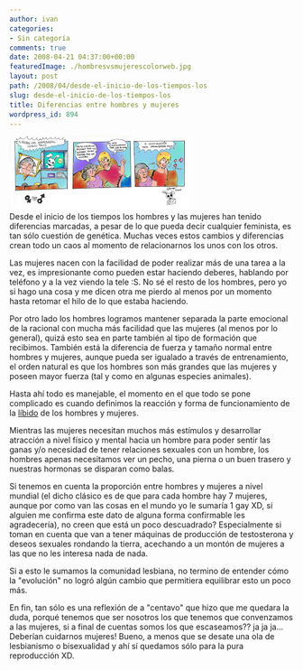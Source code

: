 ```yaml
---
author: ivan
categories:
- Sin categoría
comments: true
date: 2008-04-21 04:37:00+00:00
featuredImage: ./hombresvsmujerescolorweb.jpg
layout: post
path: /2008/04/desde-el-inicio-de-los-tiempos-los
slug: desde-el-inicio-de-los-tiempos-los
title: Diferencias entre hombres y mujeres
wordpress_id: 894
---
```


[![](./hombresvsmujerescolorweb.jpg)](https://3.bp.blogspot.com/_T2UWuNJg3dQ/SAvUNSp4UfI/AAAAAAAAAXE/pfLXHxjNyeI/s1600-h/hombresvsmujerescolorweb.jpg)  
Desde el inicio de los tiempos los hombres y las mujeres han tenido diferencias marcadas, a pesar de lo que pueda decir cualquier feminista, es tan sólo cuestión de genética. Muchas veces estos cambios y diferencias crean todo un caos al momento de relacionarnos los unos con los otros.

Las mujeres nacen con la facilidad de poder realizar más de una tarea a la vez, es impresionante como pueden estar haciendo deberes, hablando por teléfono y a la vez viendo la tele :S. No sé el resto de los hombres, pero yo si hago una cosa y me dicen otra me pierdo al menos por un momento hasta retomar el hilo de lo que estaba haciendo.

Por otro lado los hombres logramos mantener separada la parte emocional de la racional con mucha más facilidad que las mujeres (al menos por lo general), quizá esto sea en parte también al tipo de formación que recibimos. También está la diferencia de fuerza y tamaño normal entre hombres y mujeres, aunque pueda ser igualado a través de entrenamiento, el orden natural es que los hombres son más grandes que las mujeres y poseen mayor fuerza (tal y como en algunas especies animales).

Hasta ahí todo es manejable, el momento en el que todo se pone complicado es cuando definimos la reacción y forma de funcionamiento de la [líbido](https://es.wikipedia.org/wiki/Libido) de los hombres y mujeres.

Mientras las mujeres necesitan muchos más estímulos y desarrollar atracción a nivel físico y mental hacia un hombre para poder sentir las ganas y/o necesidad de tener relaciones sexuales con un hombre, los hombres apenas necesitamos ver un pecho, una pierna o un buen trasero y nuestras hormonas se disparan como balas.

Si tenemos en cuenta la proporción entre hombres y mujeres a nivel mundial (el dicho clásico es de que para cada hombre hay 7 mujeres, aunque por como van las cosas en el mundo yo le sumaría 1 gay XD, si alguien me confirma este dato de alguna forma confirmable les agradecería), no creen que está un poco descuadrado? Especialmente si toman en cuenta que van a tener máquinas de producción de testosterona y deseos sexuales rondando la tierra, acechando a un montón de mujeres a las que no les interesa nada de nada.

Si a esto le sumamos la comunidad lesbiana, no termino de entender cómo la "evolución" no logró algún cambio que permitiera equilibrar esto un poco más.

En fin, tan sólo es una reflexión de a "centavo" que hizo que me quedara la duda, porqué tenemos que ser nosotros los que tenemos que convenzamos a las mujeres, si a final de cuentas somos los que escaseamos?? ja ja ja... Deberían cuidarnos mujeres! Bueno, a menos que se desate una ola de lesbianismo o bisexualidad y ahí sí quedamos sólo para la pura reproducción XD.
